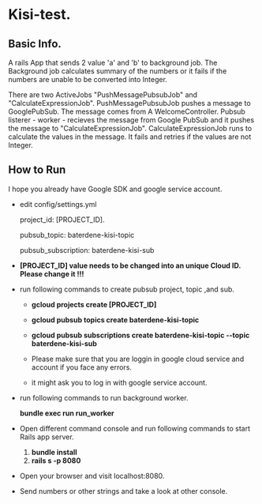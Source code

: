 
# Kisi-test.

## Basic Info.

  A rails App that sends 2 value 'a' and 'b' to background job. The Background job calculates summary of the numbers or it fails if the numbers are unable to be converted into Integer.

  There are two ActiveJobs "PushMessagePubsubJob" and "CalculateExpressionJob".
  PushMessagePubsubJob pushes a message to GooglePubSub. The message comes from A WelcomeController.
  Pubsub listerer - worker - recieves the message from Google PubSub and it pushes the message to "CalculateExpressionJob".
  CalculateExpressionJob runs to calculate the values in the message.
  It fails and retries if the values are not Integer.

## How to Run

  I hope you already have Google SDK and google service account.
  - edit config/settings.yml
  
     project_id: [PROJECT_ID].
     
     pubsub_topic: baterdene-kisi-topic
     
     pubsub_subscription: baterdene-kisi-sub
     
  - __[PROJECT_ID] value needs to be changed into an unique Cloud ID. Please change it !!!__
  
  - run following commands to create pubsub project, topic ,and sub.
  
     * __gcloud projects create [PROJECT_ID]__
     
     * __gcloud pubsub topics create baterdene-kisi-topic__
     
     * __gcloud pubsub subscriptions create baterdene-kisi-topic --topic baterdene-kisi-sub__
     
     * Please make sure that you are loggin in google cloud service and account if you face any errors.
     * it might ask you to log in with google service account. 
        
  - run following commands to run background worker.
  
     __bundle exec run run_worker__
     
  - Open different command console and run following commands to start Rails app server.
     1. __bundle install__
     2. __rails s -p 8080__
  - Open your browser and visit localhost:8080.
  
  - Send numbers or other strings and take a look at other console. 
